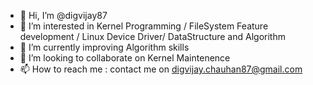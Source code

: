 - 👋 Hi, I’m @digvijay87
- 👀 I’m interested in Kernel Programming / FileSystem Feature development / Linux Device Driver/ DataStructure and Algorithm
- 🌱 I’m currently improving Algorithm skills
- 💞️ I’m looking to collaborate on Kernel Maintenence 
- 📫 How to reach me : contact me on digvijay.chauhan87@gmail.com

<!---
digvijay87/digvijay87 is a ✨ special ✨ repository because its `README.md` (this file) appears on your GitHub profile.
You can click the Preview link to take a look at your changes.
--->
